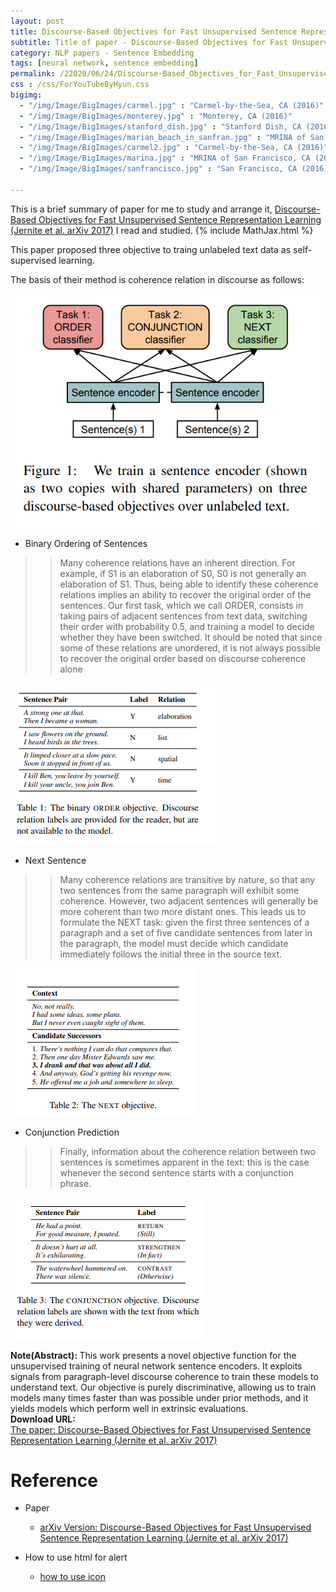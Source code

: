 ```yaml
---
layout: post
title: Discourse-Based Objectives for Fast Unsupervised Sentence Representation Learning
subtitle: Title of paper - Discourse-Based Objectives for Fast Unsupervised Sentence Representation Learning
category: NLP papers - Sentence Embedding
tags: [neural network, sentence embedding]
permalink: /22020/06/24/Discourse-Based_Objectives_for_Fast_Unsupervised_Sentence_Representation_Learning/
css : /css/ForYouTubeByHyun.css
bigimg: 
  - "/img/Image/BigImages/carmel.jpg" : "Carmel-by-the-Sea, CA (2016)"
  - "/img/Image/BigImages/monterey.jpg" : "Monterey, CA (2016)"
  - "/img/Image/BigImages/stanford_dish.jpg" : "Stanford Dish, CA (2016)"
  - "/img/Image/BigImages/marian_beach_in_sanfran.jpg" : "MRINA of San Francisco, CA (2016)"
  - "/img/Image/BigImages/carmel2.jpg" : "Carmel-by-the-Sea, CA (2016)"
  - "/img/Image/BigImages/marina.jpg" : "MRINA of San Francisco, CA (2016)"
  - "/img/Image/BigImages/sanfrancisco.jpg" : "San Francisco, CA (2016)"
  
---
```


This is a brief summary of paper for me to study and arrange it, [Discourse-Based Objectives for Fast Unsupervised Sentence Representation Learning (Jernite et al. arXiv 2017)](https://arxiv.org/abs/1705.00557) I read and studied. 
{% include MathJax.html %}

This paper proposed three objective to traing unlabeled text data as self-supervised learning. 

The basis of their method is coherence relation in discourse as follows:

![Jernite et al., arXiv 2017](/img/Image/NaturalLanguageProcessing/NLPLabs/Paper_Investigation/Word2Vec/2020-06-24-Discourse-Based_Objectives_for_Fast_Unsupervised_Sentence_Representation_Learning/discourse_coherence.PNG)


- Binary Ordering of Sentences 
>> Many coherence relations have an inherent direction. For example, if S1 is an elaboration of S0, S0 is not generally an elaboration of S1. Thus, being able to identify these coherence relations implies an ability to recover the original order of the sentences. Our first task, which we call ORDER, consists in taking pairs of adjacent sentences from text data, switching their order with probability 0.5, and training a model to decide whether they have been switched. It should be noted that since some of these relations are unordered, it is not always possible to recover the original order based on discourse coherence alone  


![Jernite et al., arXiv 2017](/img/Image/NaturalLanguageProcessing/NLPLabs/Paper_Investigation/Word2Vec/2020-06-24-Discourse-Based_Objectives_for_Fast_Unsupervised_Sentence_Representation_Learning/order.PNG)

- Next Sentence
>> Many coherence relations are transitive by nature, so that any two sentences from the same paragraph will exhibit some coherence. However, two adjacent sentences will generally be more coherent than two more distant ones. This leads us to formulate the NEXT task: given the first three sentences of a paragraph and a set of five candidate sentences from later in the paragraph, the model must decide which candidate immediately follows the initial three in the source text.   


![Jernite et al., arXiv 2017](/img/Image/NaturalLanguageProcessing/NLPLabs/Paper_Investigation/Word2Vec/2020-06-24-Discourse-Based_Objectives_for_Fast_Unsupervised_Sentence_Representation_Learning/next.PNG)

- Conjunction Prediction
>> Finally, information about the coherence relation between two sentences is sometimes apparent in the text: this is the case whenever the second sentence starts with a conjunction phrase.  

![Jernite et al., arXiv 2017](/img/Image/NaturalLanguageProcessing/NLPLabs/Paper_Investigation/Word2Vec/2020-06-24-Discourse-Based_Objectives_for_Fast_Unsupervised_Sentence_Representation_Learning/conjunction.PNG)

<div class="alert alert-info" role="alert"><i class="fa fa-info-circle"></i> <b>Note(Abstract): </b>
This work presents a novel objective function for the unsupervised training of neural network sentence encoders. It exploits signals from paragraph-level discourse coherence to train these models to understand text. Our objective is purely discriminative, allowing us to train models many times faster than was possible under prior methods, and it yields models which perform well in extrinsic evaluations.
</div>
    
<div class="alert alert-success" role="alert"><i class="fa fa-paperclip fa-lg"></i> <b>Download URL: </b><br>
  <a href="https://arxiv.org/abs/1705.00557">The paper: Discourse-Based Objectives for Fast Unsupervised Sentence Representation Learning (Jernite et al. arXiv 2017)</a>
</div>

# Reference 

- Paper 
  - [arXiv Version: Discourse-Based Objectives for Fast Unsupervised Sentence Representation Learning (Jernite et al. arXiv 2017)](https://arxiv.org/abs/1705.00557)
 
- How to use html for alert
  - [how to use icon](http://idratherbewriting.com/documentation-theme-jekyll/mydoc_icons.html)
    






























